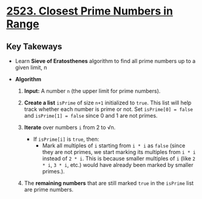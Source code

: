 # [2523. Closest Prime Numbers in Range](https://leetcode.com/problems/closest-prime-numbers-in-range/description/)

## Key Takeways

- Learn **Sieve of Eratosthenes** algorithm to find all prime numbers up to a given limit, n
- **Algorithm**

    1. **Input:** A number `n` (the upper limit for prime numbers).
    2. **Create a list** `isPrime` of size `n+1` initialized to `true`. This list will help track whether each number is prime or not. Set `isPrime[0] = false` and `isPrime[1] = false` since 0 and 1 are not primes.

    3. **Iterate** over numbers `i` from 2 to √n.
        - If `isPrime[i]` is `true`, then:
            - Mark all multiples of `i` starting from `i * i` as `false` (since they are not primes, we start marking its multiples from `i * i` instead of `2 * i`. This is because smaller multiples of `i` (like `2 * i`, `3 * i`, etc.) would have already been marked by smaller primes.).
    
    4. The **remaining numbers** that are still marked `true` in the `isPrime` list are prime numbers.
